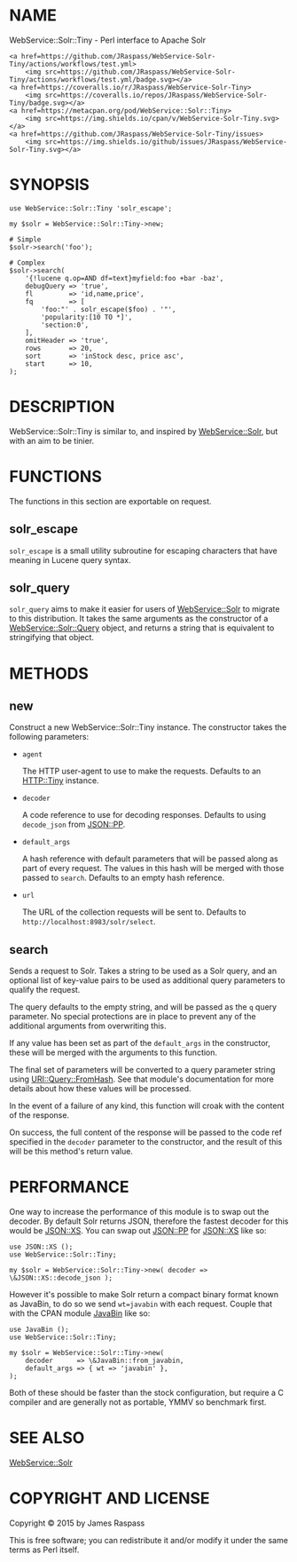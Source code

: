 # NAME

WebService::Solr::Tiny - Perl interface to Apache Solr

<div>

    <a href=https://github.com/JRaspass/WebService-Solr-Tiny/actions/workflows/test.yml>
        <img src=https://github.com/JRaspass/WebService-Solr-Tiny/actions/workflows/test.yml/badge.svg></a>
    <a href=https://coveralls.io/r/JRaspass/WebService-Solr-Tiny>
        <img src=https://coveralls.io/repos/JRaspass/WebService-Solr-Tiny/badge.svg></a>
    <a href=https://metacpan.org/pod/WebService::Solr::Tiny>
        <img src=https://img.shields.io/cpan/v/WebService-Solr-Tiny.svg></a>
    <a href=https://github.com/JRaspass/WebService-Solr-Tiny/issues>
        <img src=https://img.shields.io/github/issues/JRaspass/WebService-Solr-Tiny.svg></a>
</div>

# SYNOPSIS

    use WebService::Solr::Tiny 'solr_escape';

    my $solr = WebService::Solr::Tiny->new;

    # Simple
    $solr->search('foo');

    # Complex
    $solr->search(
        '{!lucene q.op=AND df=text}myfield:foo +bar -baz',
        debugQuery => 'true',
        fl         => 'id,name,price',
        fq         => [
            'foo:"' . solr_escape($foo) . '"',
            'popularity:[10 TO *]',
            'section:0',
        ],
        omitHeader => 'true',
        rows       => 20,
        sort       => 'inStock desc, price asc',
        start      => 10,
    );

# DESCRIPTION

WebService::Solr::Tiny is similar to, and inspired by [WebService::Solr](https://metacpan.org/pod/WebService::Solr),
but with an aim to be tinier.

# FUNCTIONS

The functions in this section are exportable on request.

## solr\_escape

`solr_escape` is a small utility subroutine for escaping characters that
have meaning in Lucene query syntax.

## solr\_query

`solr_query` aims to make it easier for users of [WebService::Solr](https://metacpan.org/pod/WebService::Solr) to
migrate to this distribution. It takes the same arguments as the constructor
of a [WebService::Solr::Query](https://metacpan.org/pod/WebService::Solr::Query) object, and returns a string that is
equivalent to stringifying that object.

# METHODS

## new

Construct a new WebService::Solr::Tiny instance. The constructor takes the
following parameters:

- `agent`

    The HTTP user-agent to use to make the requests. Defaults to an [HTTP::Tiny](https://metacpan.org/pod/HTTP::Tiny)
    instance.

- `decoder`

    A code reference to use for decoding responses. Defaults to using
    `decode_json` from [JSON::PP](https://metacpan.org/pod/JSON::PP).

- `default_args`

    A hash reference with default parameters that will be passed along as part of
    every request. The values in this hash will be merged with those passed to
    `search`. Defaults to an empty hash reference.

- `url`

    The URL of the collection requests will be sent to. Defaults to
    `http://localhost:8983/solr/select`.

## search

Sends a request to Solr. Takes a string to be used as a Solr query, and an
optional list of key-value pairs to be used as additional query parameters to
qualify the request.

The query defaults to the empty string, and will be passed as the `q` query
parameter. No special protections are in place to prevent any of the additional
arguments from overwriting this.

If any value has been set as part of the `default_args` in the constructor,
these will be merged with the arguments to this function.

The final set of parameters will be converted to a query parameter string
using [URI::Query::FromHash](https://metacpan.org/pod/URI::Query::FromHash). See that module's documentation for more
details about how these values will be processed.

In the event of a failure of any kind, this function will croak with the
content of the response.

On success, the full content of the response will be passed to the code ref
specified in the `decoder` parameter to the constructor, and the result of
this will be this method's return value.

# PERFORMANCE

One way to increase the performance of this module is to swap out the decoder.
By default Solr returns JSON, therefore the fastest decoder for this would be
[JSON::XS](https://metacpan.org/pod/JSON::XS). You can swap out [JSON::PP](https://metacpan.org/pod/JSON::PP) for [JSON::XS](https://metacpan.org/pod/JSON::XS) like so:

    use JSON::XS ();
    use WebService::Solr::Tiny;

    my $solr = WebService::Solr::Tiny->new( decoder => \&JSON::XS::decode_json );

However it's possible to make Solr return a compact binary format known as
JavaBin, to do so we send `wt=javabin` with each request. Couple that with
the CPAN module [JavaBin](https://metacpan.org/pod/JavaBin) like so:

    use JavaBin ();
    use WebService::Solr::Tiny;

    my $solr = WebService::Solr::Tiny->new(
        decoder      => \&JavaBin::from_javabin,
        default_args => { wt => 'javabin' },
    );

Both of these should be faster than the stock configuration, but require a C
compiler and are generally not as portable, YMMV so benchmark first.

# SEE ALSO

[WebService::Solr](https://metacpan.org/pod/WebService::Solr)

# COPYRIGHT AND LICENSE

Copyright © 2015 by James Raspass

This is free software; you can redistribute it and/or modify it under the
same terms as Perl itself.

